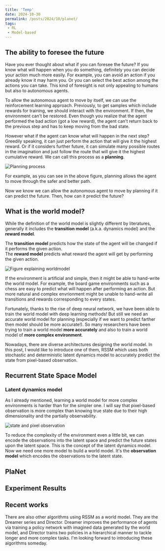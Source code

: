 ```yaml
---
title: 'Temp'
date: 2024-10-30
permalink: /posts/2024/10/planet/
tags:
 - RL
 - Model-based
---
```


## The ability to foresee the future
Have you ever thought about what if you can foresee the future? If you know what will happen when you do something, definitely you can decide your action much more easily. For example, you can avoid an action if you already know it may harm you. Or you can select the best action among the actions you can take. This kind of foresight is not only appealing to humans but also to autonomous agents.

To allow the autonomous agent to move by itself, we can use the reinforcement learning approach. Previously, to get samples which include rewards for training, we should interact with the environment. If then, the environment can't be restored. Even though you realize that the agent performed the bad action (got a low reward), the agent can't return back to the previous step and has to keep moving from the bad state.

However what if the agent can know what will happen in the next step? Greedily speaking, it can just perform the action that will give it the highest reward. Or if it considers further future, it can simulate many possible routes in the imagination and just follow the route that will give it the highest cumulative reward. We can call this process as a **planning**.

![Planning process]()

For example, as you can see in the above figure, planning allows the agent to move through the safer and better path.

Now we know we can allow the autonomous agent to move by planning if it can predict the future. Then, how can it predict the future?

## What is the world model?
While the definition of the world model is slightly different by literatures, generally it includes the **transition model** (a.k.a. dynamics model) and the **reward model**. 

The **transition model** predicts how the state of the agent will be changed if it performs the given action.   
The **reward model** predicts what reward the agent will get by performing the given action.

![Figure explaining worldmodel]()

If the environment is artificial and simple, then it might be able to hand-write the world model. For example, the board game environments such as a chess are easy to predict what will happen after performing an action. But more natural and complex envrionment might be unable to hand-write all transitions and rewards corresponding to every states.

Fortunately, thanks to the rise of deep neural network, we have been able to train the world model with deep learning methods! But still we need an accurate world model for planning (especially if we want to predict farther then model should be more accurate!). So many researchers have been trying to train a world model **more accurately** and also to train a world model of **more complex environment**.

Nowadays, there are diverse architectures designing the world model. In this post, I would like to introduce one of them, RSSM which uses both stochastic and deterministic latent dynamics model to accurately predict the state from pixel-based observation.

## Recurrent State Space Model

### Latent dynamics model
As I already mentioned, learning a world model for more complex environments is harder than for the simpler one. I will say that pixel-based observation is more complex than knowing true state due to their high dimensionality and the partially observability.

![state and pixel observation]()

To reduce the complexity of the environment even a little bit, we can encode the observations into the latent space and predict the future states upon the latent space. This is the concept of the latent dynamics model. Now we need one more model to build a world model. It's the **observation model** which encodes the observations to the latent state.

## PlaNet

## Experiment Results

## Recent works
There are also other algorithms using RSSM as a world model. They are the Dreamer series and Director. Dreamer improves the performance of agents via training a policy network with imagined data generated by the world model, and Director trains two policies in a hierarchical manner to tackle longer and more complex tasks. I'm looking forward to introducing these algorithms someday.

<!-- <h2 style="display:inline-block">Block</h2> that's right

<details>
<summary><h2 style="display:inline-block"> Why do we need planning?</h2> </summary>


</details> -->